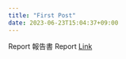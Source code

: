 ```yaml
---
title: "First Post"
date: 2023-06-23T15:04:37+09:00
---
```

Report
報告書 Report
[Link](https://github.com/Career-Educational-Activities/reports-ja)